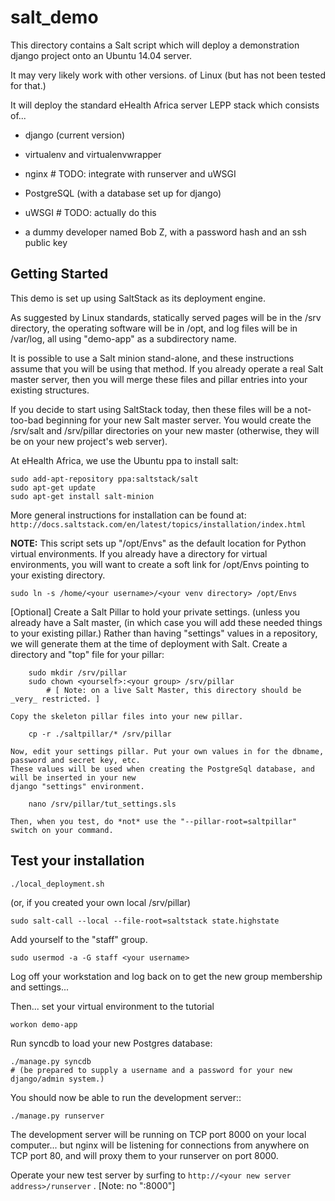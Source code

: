 salt_demo
=========

This directory contains a Salt script which will deploy a demonstration django project onto an Ubuntu 14.04 server.

It may very likely work with other versions. of Linux (but has not been tested for that.)

It will deploy the standard eHealth Africa server LEPP stack which consists of...

* django (current version)

* virtualenv and virtualenvwrapper

* nginx  # TODO: integrate with runserver and uWSGI

* PostgreSQL (with a database set up for django)

* uWSGI  # TODO: actually do this

* a dummy developer named Bob Z, with a password hash and an ssh public key



Getting Started
---------------

This demo is set up using SaltStack as its deployment engine.

As suggested by Linux standards, statically served pages will be in the /srv directory, 
the operating software will be in /opt, and log files will be in /var/log, all using "demo-app"
as a subdirectory name.

It is possible to use a Salt minion stand-alone, and these instructions assume that you
will be using that method.  If you already operate a real Salt master server, then
you will merge these files and pillar entries into your existing structures.

If you decide to start using SaltStack today, then these files will be a not-too-bad beginning
for your new Salt master server. You would create the /srv/salt and /srv/pillar directories 
on your new master (otherwise, they will be on your new project's web server).

At eHealth Africa, we use the Ubuntu ppa to install salt:

    sudo add-apt-repository ppa:saltstack/salt
    sudo apt-get update
    sudo apt-get install salt-minion

More general instructions for installation can be found at: 
`http://docs.saltstack.com/en/latest/topics/installation/index.html`

__NOTE:__ This script sets up "/opt/Envs" as the default location for Python virtual environments.
If you already have a directory for virtual environments, you will want to create a soft link
for /opt/Envs pointing to your existing directory.

`sudo ln -s /home/<your username>/<your venv directory> /opt/Envs`


[Optional] Create a Salt Pillar to hold your private settings. 
      (unless you already have a Salt master,
      (in which case you will add these needed things to your existing pillar.)
    Rather than having "settings" values in a repository, we will generate them at the time of deployment with Salt.
    Create a directory and "top" file for your pillar:
    
        sudo mkdir /srv/pillar
        sudo chown <yourself>:<your group> /srv/pillar
            # [ Note: on a live Salt Master, this directory should be _very_ restricted. ]
      
    Copy the skeleton pillar files into your new pillar.
    
        cp -r ./saltpillar/* /srv/pillar
        
    Now, edit your settings pillar. Put your own values in for the dbname, password and secret key, etc. 
    These values will be used when creating the PostgreSql database, and will be inserted in your new
    django "settings" environment.
    
        nano /srv/pillar/tut_settings.sls
        
    Then, when you test, do *not* use the "--pillar-root=saltpillar" switch on your command.


Test your installation
----------------------

    ./local_deployment.sh
    
(or, if you created your own local /srv/pillar)

    sudo salt-call --local --file-root=saltstack state.highstate

Add yourself to the "staff" group.

    sudo usermod -a -G staff <your username>

Log off your workstation and log back on to get the new group membership and settings...

Then... set your virtual environment to the tutorial

    workon demo-app

Run syncdb to load your new Postgres database:

    ./manage.py syncdb
    # (be prepared to supply a username and a password for your new django/admin system.)

You should now be able to run the development server::

    ./manage.py runserver

The development server will be running on TCP port 8000 on your local computer...
but nginx will be listening for connections from anywhere on TCP port 80,
 and will proxy them to your runserver on port 8000.

Operate your new test server by surfing to `http://<your new server address>/runserver` . [Note: no ":8000"]



